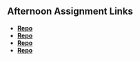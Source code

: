 ## Afternoon Assignment Links

* **[Repo](https://github.com/bluebear2015/08-08-23-Pets)**
* **[Repo](https://github.com/bluebear2015/08-09-23Bowling)**
* **[Repo](https://github.com/LanceFontanilla/partnerClone)**
* **[Repo](https://github.com/bluebear2015/<ASSIGNMENT_REPO>)**
